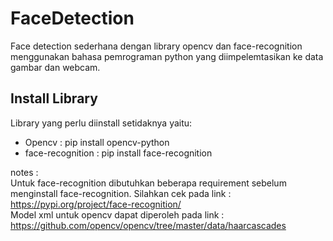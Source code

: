 # FaceDetection
Face detection sederhana dengan library opencv dan face-recognition menggunakan bahasa pemrograman python yang diimpelemtasikan ke data gambar dan webcam.
## Install Library
Library yang perlu diinstall setidaknya yaitu:
* Opencv : pip install opencv-python
* face-recognition : pip install face-recognition

notes :  
Untuk face-recognition dibutuhkan beberapa requirement sebelum menginstall face-recognition. Silahkan cek pada link : https://pypi.org/project/face-recognition/  
Model xml untuk opencv dapat diperoleh pada link : https://github.com/opencv/opencv/tree/master/data/haarcascades
